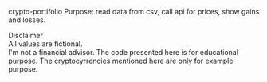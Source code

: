 crypto-portifolio
Purpose: read data from csv, call api for prices, show gains and losses.

Disclaimer  
All values are fictional.  
I'm not a financial advisor.
The code presented here is for educational purpose.
The cryptocyrrencies mentioned here are only for example purpose.